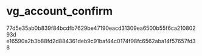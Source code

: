 # vg_account_confirm
77d5e35ab0b839f84bcdfb7629be47190eacd31309ea6500b55f6ca21080293d
e16590a2b3b88fd2d884361deb9c91baf44c0174f98fc6562aba14f57657fd38
